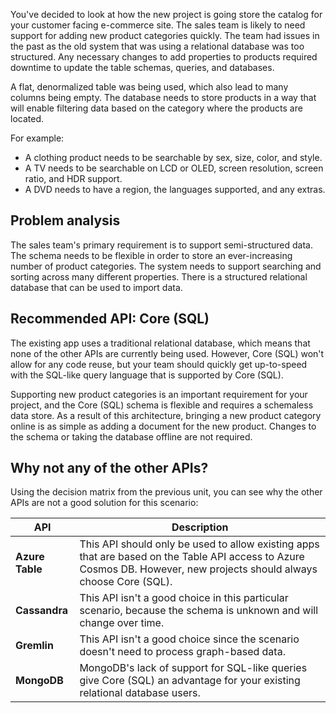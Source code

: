 You've decided to look at how the new project is going store the catalog for your customer facing e-commerce site. The sales team is likely to need support for adding new product categories quickly. The team had issues in the past as the old system that was using a relational database was too structured. Any necessary changes to add properties to products required downtime to update the table schemas, queries, and databases.

A flat, denormalized table was being used, which also lead to many columns being empty. The database needs to store products in a way that will enable filtering data based on the category where the products are located.

For example:
- A clothing product needs to be searchable by sex, size, color, and style.
- A TV needs to be searchable on LCD or OLED, screen resolution, screen ratio, and HDR support.
- A DVD needs to have a region, the languages supported, and any extras.

## Problem analysis

The sales team's primary requirement is to support semi-structured data. The schema needs to be flexible in order to store an ever-increasing number of product categories. The system needs to support searching and sorting across many different properties. There is a structured relational database that can be used to import data.

## Recommended API: Core (SQL)

The existing app uses a traditional relational database, which means that none of the other APIs are currently being used. However, Core (SQL) won't allow for any code reuse, but your team should quickly get up-to-speed with the SQL-like query language that is supported by Core (SQL).

Supporting new product categories is an important requirement for your project, and the Core (SQL) schema is flexible and requires a schemaless data store. As a result of this architecture, bringing a new product category online is as simple as adding a document for the new product. Changes to the schema or taking the database offline are not required.

## Why not any of the other APIs?

Using the decision matrix from the previous unit, you can see why the other APIs are not a good solution for this scenario:

| API | Description |
|---|---|
| **Azure Table** | This API should only be used to allow existing apps that are based on the Table API access to Azure Cosmos DB. However, new projects should always choose Core (SQL). |
| **Cassandra** | This API isn't a good choice in this particular scenario, because the schema is unknown and will change over time. |
| **Gremlin** | This API isn't a good choice since the scenario  doesn't need to process graph-based data. |
| **MongoDB** | MongoDB's lack of support for SQL-like queries give Core (SQL) an advantage for your existing relational database users. |
